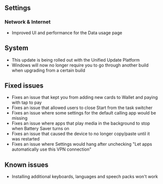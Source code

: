 ## Settings
### Network & Internet
- Improved UI and performance for the Data usage page

## System
- This update is being rolled out with the Unified Update Platform
- Windows will now no longer require you to go through another build when upgrading from a certain build

## Fixed issues
- Fixes an issue that kept you from adding new cards to Wallet and paying with tap to pay
- Fixes an issue that allowed users to close Start from the task switcher
- Fixes an issue where some settings for the default calling app would be missing
- Fixes an issue where apps that play media in the background to stop when Battery Saver turns on
- Fixes an issue that caused the device to no longer copy/paste until it was restarted
- Fixes an issue where Settings would hang after unchecking "Let apps automatically use this VPN connection"

## Known issues
- Installing additional keyboards, languages and speech packs won't work